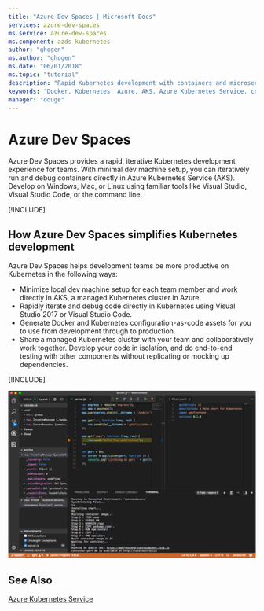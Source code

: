 ```yaml
---
title: "Azure Dev Spaces | Microsoft Docs"
services: azure-dev-spaces
ms.service: azure-dev-spaces
ms.component: azds-kubernetes
author: "ghogen"
ms.author: "ghogen"
ms.date: "06/01/2018"
ms.topic: "tutorial"
description: "Rapid Kubernetes development with containers and microservices on Azure"
keywords: "Docker, Kubernetes, Azure, AKS, Azure Kubernetes Service, containers"
manager: "douge"
---
```

# Azure Dev Spaces
Azure Dev Spaces provides a rapid, iterative Kubernetes development experience for teams. With minimal dev machine setup, you can iteratively run and debug containers directly in Azure Kubernetes Service (AKS). Develop on Windows, Mac, or Linux using familiar tools like Visual Studio, Visual Studio Code, or the command line.

[!INCLUDE[](includes/dev-spaces-preview.md)]

## How Azure Dev Spaces simplifies Kubernetes development 

Azure Dev Spaces helps development teams be more productive on Kubernetes in the following ways:
- Minimize local dev machine setup for each team member and work directly in AKS, a managed Kubernetes cluster in Azure.
- Rapidly iterate and debug code directly in Kubernetes using Visual Studio 2017 or Visual Studio Code.
- Generate Docker and Kubernetes configuration-as-code assets for you to use from development through to production. 
- Share a managed Kubernetes cluster with your team and collaboratively work together. Develop your code in isolation, and do end-to-end testing with other components without replicating or mocking up dependencies.

[!INCLUDE[](includes/get-started.md)]

![](media/azure-dev-spaces/vscode-overview.png)

## See Also

[Azure Kubernetes Service](/azure/aks)